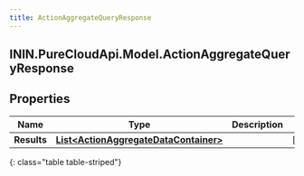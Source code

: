 ```yaml
---
title: ActionAggregateQueryResponse
---
```

## ININ.PureCloudApi.Model.ActionAggregateQueryResponse

## Properties

|Name | Type | Description | Notes|
|------------ | ------------- | ------------- | -------------|
| **Results** | [**List&lt;ActionAggregateDataContainer&gt;**](ActionAggregateDataContainer.html) |  | [optional] |
{: class="table table-striped"}


